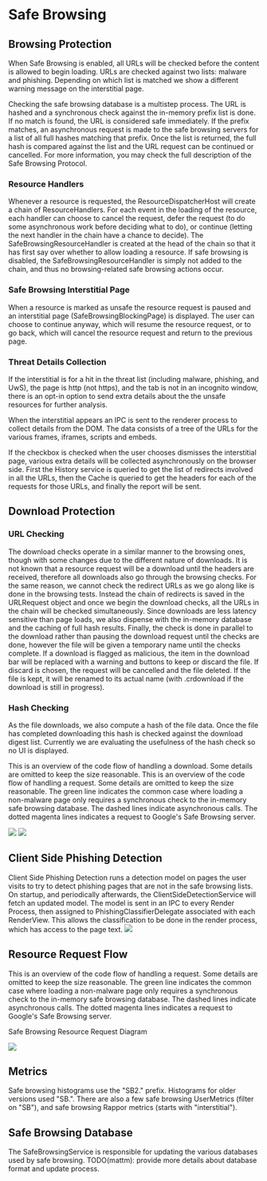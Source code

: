 # Safe Browsing

## Browsing Protection

When Safe Browsing is enabled, all URLs will be checked before the content is allowed to begin loading.  URLs are checked against two lists: malware and phishing.  Depending on which list is matched we show a different warning message on the interstitial page.

Checking the safe browsing database is a multistep process.  The URL is hashed and a synchronous check against the in-memory prefix list is done.  If no match is found, the URL is considered safe immediately.  If the prefix matches, an asynchronous request is made to the safe browsing servers for a list of all full hashes matching that prefix.  Once the list is returned, the full hash is compared against the list and the URL request can be continued or cancelled.  For more information, you may check the full description of the Safe Browsing Protocol.
### Resource Handlers

Whenever a resource is requested, the ResourceDispatcherHost will create a chain of ResourceHandlers. For each event in the loading of the resource, each handler can choose to cancel the request, defer the request (to do some asynchronous work before deciding what to do), or continue (letting the next handler in the chain have a chance to decide). The SafeBrowsingResourceHandler is created at the head of the chain so that it has first say over whether to allow loading a resource. If safe browsing is disabled, the SafeBrowsingResourceHandler is simply not added to the chain, and thus no browsing-related safe browsing actions occur.
### Safe Browsing Interstitial Page

When a resource is marked as unsafe the resource request is paused and an interstitial page (SafeBrowsingBlockingPage) is displayed. The user can choose to continue anyway, which will resume the resource request, or to go back, which will cancel the resource request and return to the previous page. 

### Threat Details Collection

If the interstitial is for a hit in the threat list (including malware, phishing, and UwS), the page is http (not https), and the tab is not in an incognito window, there is an opt-in option to send extra details about the the unsafe resources for further analysis.

When the interstitial appears an IPC is sent to the renderer process to collect details from the DOM. The data consists of a tree of the URLs for the various frames, iframes, scripts and embeds.

If the checkbox is checked when the user chooses dismisses the interstitial page, various extra details will be collected asynchronously on the browser side. First the History service is queried to get the list of redirects involved in all the URLs, then the Cache is queried to get the headers for each of the requests for those URLs, and finally the report will be sent.
## Download Protection

### URL Checking

The download checks operate in a similar manner to the browsing ones, though with some changes due to the different nature of downloads.  It is not known that a resource request will be a download until the headers are received, therefore all downloads also go through the browsing checks.  For the same reason, we cannot check the redirect URLs as we go along like is done in the browsing tests.  Instead the chain of redirects is saved in the URLRequest object and once we begin the download checks, all the URLs in the chain will be checked simultaneously.  Since downloads are less latency sensitive than page loads, we also dispense with the in-memory database and the caching of full hash results.  Finally, the check is done in parallel to the download rather than pausing the download request until the checks are done, however the file will be given a temporary name until the checks complete.
If a download is flagged as malicious, the item in the download bar will be replaced with a warning and buttons to keep or discard the file.  If discard is chosen, the request will be cancelled and the file deleted. If the file is kept, it will be renamed to its actual name (with .crdownload if the download is still in progress). 

### Hash Checking

As the file downloads, we also compute a hash of the file data.  Once the file has completed downloading this hash is checked against the download digest list.  Currently we are evaluating the usefulness of the hash check so no UI is displayed.

This is an overview of the code flow of handling a download.  Some details are omitted to keep the size reasonable. This is an overview of the code flow of handling a request.  Some details are omitted to keep the size reasonable.  The green line indicates the common case where loading a non-malware page only requires a synchronous check to the in-memory safe browsing database.  The dashed lines indicate asynchronous calls.  The dotted magenta lines indicates a request to Google's Safe Browsing server.

![](legend.png)
![](download_protection_without_legend.png)

## Client Side Phishing Detection

Client Side Phishing Detection runs a detection model on pages the user visits to try to detect phishing pages that are not in the safe browsing lists.  On startup, and periodically afterwards, the ClientSideDetectionService will fetch an updated model.  The model is sent in an IPC to every Render Process, then assigned to PhishingClassifierDelegate associated with each RenderView.   This allows the classification to be done in the render process, which has access to the page text.
![](csdservice.svg)

## Resource Request Flow

This is an overview of the code flow of handling a request.  Some details are omitted to keep the size reasonable.  The green line indicates the common case where loading a non-malware page only requires a synchronous check to the in-memory safe browsing database.  The dashed lines indicate asynchronous calls.  The dotted magenta lines indicates a request to Google's Safe Browsing server.

Safe Browsing Resource Request Diagram

![](chrome_safe_browsing_wo_legend_wo_download.png)

## Metrics

Safe browsing histograms use the "SB2." prefix.  Histograms for older versions used "SB.".  There are also a few safe browsing UserMetrics (filter on "SB"), and safe browsing Rappor metrics (starts with "interstitial").

## Safe Browsing Database

The SafeBrowsingService is responsible for updating the various databases used by safe browsing.
TODO(mattm): provide more details about database format and update process.